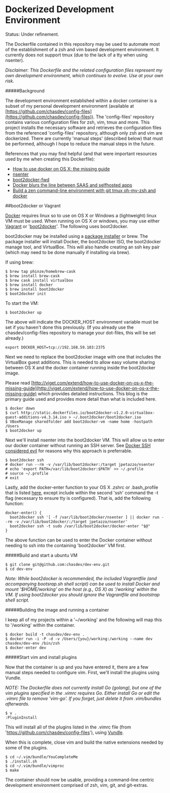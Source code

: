 # Dockerized Development Environment

Status:  Under refinement.

The Dockerfile contained in this repository may be used to automate most of the establishment of a zsh and vim based development environment. It currently does not support tmux (due to the lack of a tty when using nsenter).

_Disclaimer: This Dockerfile and the related configuration files represent my own development environment, which continues to evolve. Use at your own risk._

#####Background

The development environment established within a docker container is a subset of my personal development environment (available at [https://github.com/chasdev/config-files](https://github.com/chasdev/config-files)).  The 'config-files' repository contains various configuration files for zsh, vim, tmux and more. This project installs the necessary software and retrieves the configuration files from the referenced 'config-files' repository, although only zsh and vim are dockerized.  There are currently 'manual steps' (described below) that must be performed, although I hope to reduce the manual steps in the future.

References that you may find helpful (and that were important resources used by me when creating this Dockerfile):
* [How to use docker on OS X: the missing guide](http://viget.com/extend/how-to-use-docker-on-os-x-the-missing-guide)
* [nsenter](https://github.com/jpetazzo/nsenter#docker-enter-with-boot2docker)
* [boot2docker-fwd](https://gist.github.com/deinspanjer/9215467)
* [Docker blurs the line between SAAS and selfhosted apps](http://jeffknupp.com/blog/2014/06/30/docker-blurs-the-line-between-saas-and-selfhosted-apps/)
* [Build a zen command-line environment with git tmux oh-my-zsh and docker](http://www.theodo.fr/blog/2014/01/build-a-zen-command-line-environment-with-git-tmux-oh-my-zsh-mosh-and-docker/)

##boot2docker or Vagrant

[Docker](https://www.docker.com) requires linux so to use on OS X or Windows a (lightweight) linux VM must be used.  When running on OS X or windows, you may use either [Vagrant](https://www.vagrantup.com) or '[boot2docker](https://github.com/boot2docker/boot2docker)'. The following uses boot2docker.

boot2docker may be installed using a [package installer](https://github.com/boot2docker/osx-installer/releases) or brew.  The package installer will install Docker, the boot2docker ISO, the boot2docker manage tool, and VirtualBox. This will also handle creating an ssh key pair (which may need to be done manually if installing via brew).

If using brew:

```
$ brew tap phinze/homebrew-cask
$ brew install brew-cask
$ brew cask install virtualbox
$ brew install docker
$ brew install boot2docker
$ boot2docker init
```

To start the VM:

```
$ boot2docker up
```

The above will indicate the DOCKER_HOST environment variable must be set if you haven't done this previously.  (If you already use the chasdev/config-files repository to manage your dot-files, this will be set already.)

```
export DOCKER_HOST=tcp://192.168.59.103:2375
```

Next we need to replace the boot2docker image with one that includes the VirtualBox guest additions. This is needed to allow easy volume sharing between OS X and the docker container running inside the boot2docker image.

Please read [http://viget.com/extend/how-to-use-docker-on-os-x-the-missing-guide](http://viget.com/extend/how-to-use-docker-on-os-x-the-missing-guide) which provides detailed instructions. This blog is the primary guide used and provides more detail than what is included here.

```
$ docker down
$ curl http://static.dockerfiles.io/boot2docker-v1.2.0-virtualbox-guest-additions-v4.3.14.iso > ~/.boot2docker/boot2docker.iso
$ VBoxManage sharedfolder add boot2docker-vm -name home -hostpath /Users
$ boot2docker up
```

Next we'll install nsenter into the boot2docker VM. This will allow us to enter our docker container without running an SSH server.  See [Docker SSH considered evil](http://jpetazzo.github.io/2014/06/23/docker-ssh-considered-evil/) for reasons why this approach is preferrable.

```
$ boot2docker ssh
# docker run --rm -v /var/lib/boot2docker:/target jpetazzo/nsenter
# echo 'export PATH=/var/lib/boot2docker:$PATH' >> ~/.profile
# source ~/.profile
# exit
```

Lastly, add the docker-enter function to your OS X .zshrc or .bash_profile that is listed [here](https://github.com/jpetazzo/nsenter#docker-enter-with-boot2docker), except include within the second 'ssh' command the -t flag (necessary to ensure tty is configured). That is, add the following function:

```
docker-enter() {
  boot2docker ssh '[ -f /var/lib/boot2docker/nsenter ] || docker run --rm -v /var/lib/boot2docker/:/target jpetazzo/nsenter'
  boot2docker ssh -t sudo /var/lib/boot2docker/docker-enter "$@"
}
```

The above function can be used to enter the Docker container without needing to ssh into the containing 'boot2docker' VM first.

#####Build and start a ubuntu VM

```
$ git clone git@github.com:chasdev/dev-env.git
$ cd dev-env
```

_Note: While boot2docker is recommended, the included Vagrantfile (and accompanying bootsrap.sh shell script) can be used to install Docker and mount '$HOME/working' on the host (e.g., OS X) as '/working' within the VM. If using boot2docker you should ignore the Vagrantfile and bootstrap shell script._

#####Building the image and running a container

I keep all of my projects within a '~/working' and the following will map this to '/working' within the container.

```
$ docker build -t chasdev/dev-env .
$ docker run -i -P -d -v /Users/{you}/working:/working --name dev chasdev/dev-env /bin/zsh
$ docker-enter dev
```

#####Start vim and install plugins

Now that the container is up and you have entered it, there are a few manual steps needed to configure vim.  First, we'll install the plugins using Vundle.

_NOTE: The Dockerfile does not currently install Go (golang), but one of the vim plugins specified in the .vimrc requires Go.  Either install Go or edit the .vimrc file to remove 'vim-go'. If you forget, just delete it from .vim/bundles afterwards._

```
$ v .
:PluginInstall
```

This will install all of the plugins listed in the .vimrc file (from 'https://github.com/chasdev/config-files'), using [Vundle](https://github.com/gmarik/Vundle.vim).

When this is complete, close vim and build the native extensions needed by some of the plugins.

```
$ cd ~/.vim/bundle/YouCompleteMe
$ ./install.sh
$ cd ~/.vim/bundle/vimproc
$ make
```

The container should now be usable, providing a command-line centric development
environment comprised of zsh, vim, git, and git-extras.

